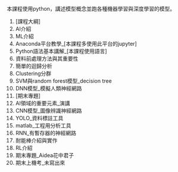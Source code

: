 本課程使用python，講述模型概念並跑各種機器學習與深度學習的模型。<br>
1. [課程大綱]<br>
2. AI介紹<br>
3. ML介紹<br>
4. Anaconda平台教學_[本課程多使用此平台的jupyter]<br>
5. Python語法基本講解_[本課程使用語言]<br>
6. 資料前處理方法與其重要性<br>
7. 簡單的迴歸分析<br>
8. Clustering分群<br>
9. SVM與random forest模型_decision tree<br>
10. DNN模型_模擬人類神經網路<br>
11. [期末專題]<br>
12. AI領域的重要元素_演講<br>
13. CNN模型_圖像辨識神經網路<br>
14. YOLO_資料標註工具<br>
15. matlab_工程用分析工具<br>
16. RNN_有暫存器的神經網路<br>
17. 耐能棒介紹與實作<br>
18. RL介紹<br>
19. 期末專題_Aidea花中君子<br>
20. 期末上機考_未寫出來<br>
